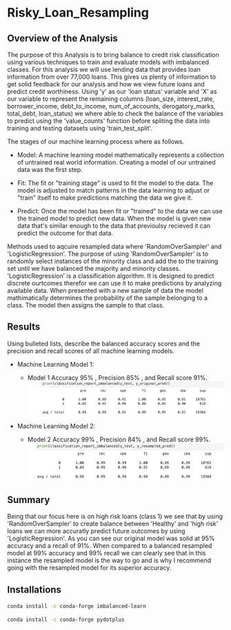# Risky_Loan_Resampling

## Overview of the Analysis

The purpose of this Analysis is to bring balance to credit risk classification using various techniques to train and evaluate models
with imbalanced classes. For this analysis we will use lending data that provides loan information from over 77,000 loans. This gives
us plenty of information to get solid feedback for our analysis and how we view future loans and predict credit worthiness.
Using 'y' as our 'loan status' variable and 'X' as our variable to represent the remaining columns (loan_size, interest_rate, borrower_income,	debt_to_income,	num_of_accounts, derogatory_marks,	total_debt,	loan_status) we where able to check the balance of the variables to predict using the
'value_counts' function before spliting the data into training and testing datasets using 'train_test_split'.

The stages of our machine learning process where as follows.

* Model: A machine learning model mathematically represents a collection of untrained real world information. Creating a model of our untrained data was the first step.

* Fit: The fit or "training stage" is used to fit the model to the data. The model is adjusted to match patterns in the data learning
to adjust or "train" itself to make predictions matching the data we give it.

* Predict: Once the model has been fit or "trained" to the data we can use the trained model to predict new data. When the model is given
new data that's similar enough to the data that previoulsy recieved it can predict the outcome for that data.

Methods used to aqcuire resampled data where 'RandomOverSampler' and 'LogisticRegression'. The purpose of using 'RandomOverSampler'
is to randomly select instances of the minority class and add the to the training set until we have balanced the majority and minority classes.
'LogisticRegression' is a classification algorithm. It is designed to predict discrete ourtcomes therefor we can use it to make predictions by
analyzing available data. When presented with a new sample of data the model mathimatically determines the probability of the sample belonging
to a class. The model then assigns the sample to that class.




## Results

Using bulleted lists, describe the balanced accuracy scores and the precision and recall scores of all machine learning models.

* Machine Learning Model 1:
  * Model 1 Accuracy 95% , Precision 85% , and Recall score 91%.
![original](images/original.png)


* Machine Learning Model 2:
  * Model 2 Accuracy 99% , Precision 84% , and Recall score 99%.
![resampled](images/resampled.png)

## Summary

Being that our focus here is on high risk loans (class 1) we see that by using 'RandomOverSampler' to create balance between 'Healthy' and 
'high risk' loans we can more accuratly predict future outcomes by using 'LogisticRegression'. As you can see our original model was solid at 
95% accuracy and a recall of 91%. When compared to a balanced resampled model at 99% accuracy and 99% recall we can clearly see that in this instance 
the resampled model is the way to go and is why I recommend going with the resampled model for its superior accuracy.


## Installations

```bash
conda install -c conda-forge imbalanced-learn
```
```bash
conda install -c conda-forge pydotplus
```
